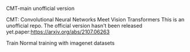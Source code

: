 CMT-main
unofficial version

CMT: Convolutional Neural Networks Meet Vision Transformers
This is an unofficial repo. The official version hasn't been released yet.paper:https://arxiv.org/abs/2107.06263

Train
Normal training with imagenet datasets
